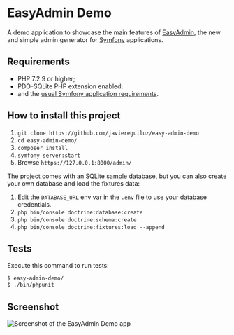 EasyAdmin Demo
==============

A demo application to showcase the main features of [EasyAdmin][1], the new and
simple admin generator for [Symfony][2] applications.

Requirements
------------

  * PHP 7.2.9 or higher;
  * PDO-SQLite PHP extension enabled;
  * and the [usual Symfony application requirements][3].

How to install this project
---------------------------

  1. `git clone https://github.com/javiereguiluz/easy-admin-demo`
  1. `cd easy-admin-demo/`
  1. `composer install`
  1. `symfony server:start`
  1. Browse `https://127.0.0.1:8000/admin/`

The project comes with an SQLite sample database, but you can also create your
own database and load the fixtures data:

  1. Edit the `DATABASE_URL` env var in the `.env` file to use your database credentials.
  1. `php bin/console doctrine:database:create`
  1. `php bin/console doctrine:schema:create`
  1. `php bin/console doctrine:fixtures:load --append`

Tests
-----

Execute this command to run tests:

```bash
$ easy-admin-demo/
$ ./bin/phpunit
```

Screenshot
----------

![Screenshot of the EasyAdmin Demo app](screenshot.png)

[1]: https://github.com/EasyCorp/EasyAdminBundle
[2]: https://symfony.com
[3]: https://symfony.com/doc/current/reference/requirements.html
